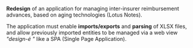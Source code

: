 **Redesign** of an application for managing inter-insurer reimbursement advances, based on aging technologies (Lotus Notes).

The application must enable **imports/exports** and **parsing** of XLSX files, and allow previously imported entities to be managed via a web view _"design-é "_ like a SPA (Single Page Application).
